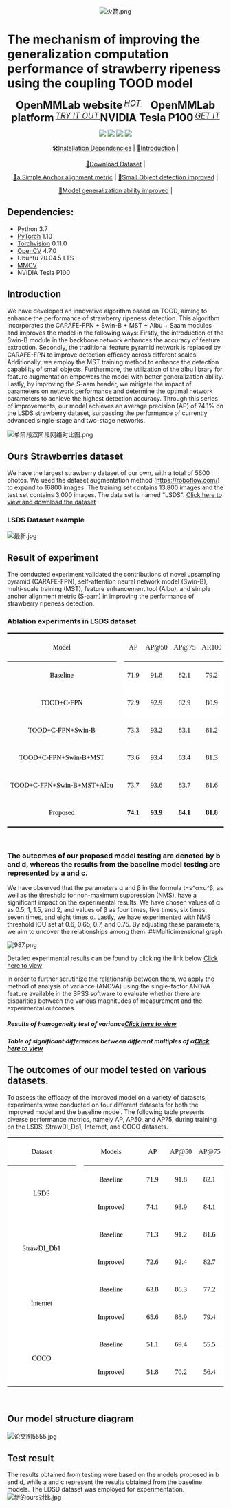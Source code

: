 <div align="center">
 
 ![火箭.png](https://s2.loli.net/2023/09/06/ZipkBhjlL1y4seR.png)
 
</div>

# The mechanism of improving the generalization computation performance of strawberry ripeness using the coupling TOOD model

<div align="center">

<b><font size="5">OpenMMLab website</font></b>
    <sup>
      <a href="https://openmmlab.com/">
        <i><font size="4">HOT</font></i>
      </a>
    </sup>
    &nbsp;&nbsp;&nbsp;&nbsp;
    <b><font size="5">OpenMMLab platform</font></b>
    <sup>
      <a href="https://openmmlab.com/">
        <i><font size="4">TRY IT OUT</font></i>
      </a>
    </sup>
    <b><font size="5">NVIDIA Tesla P100</font></b>
    <sup>
      <a href="https://www.nvidia.cn/data-center/tesla-p100/">
        <i><font size="4">GET IT</font></i>
      </a>
    </sup>

  ![](https://img.shields.io/badge/python-3.7-red)
  [![](https://img.shields.io/badge/pytorch-1.10-red)](https://pytorch.org/)
  [![](https://img.shields.io/badge/torchvision-0.11.0-red)](https://pypi.org/project/torchvision/)
  [![](https://img.shields.io/badge/MMDetection-2.28.2-red)](https://github.com/open-mmlab/)
  
  

  [🛠️Installation Dependencies](https://blog.csdn.net/m0_46556474/article/details/130778016) |
  [🎤Introduction](https://github.com/open-mmlab/mmdetection) |
 
  [👀Download Dataset](https://pan.baidu.com/s/1kxS0curbX3XJ9gp_G6lt4A) |
  
  [🌊a Simple Anchor alignment metric](https://github.com/0811yu/0811yu.github.io) |
  [🚀Small Object detection improved](https://github.com/0811yu/0811yu.github.io) |
  
  [🤔Model generalization ability improved](https://github.com/0811yu/0811yu.github.io) |
 

</div>

## Dependencies:

 - Python 3.7
 - [PyTorch](https://pytorch.org/) 1.10
 - [Torchvision](https://pypi.org/project/torchvision/) 0.11.0
 - [OpenCV](https://opencv.org/) 4.7.0
 - Ubuntu 20.04.5 LTS 
 - [MMCV](https://github.com/open-mmlab/mmcv)
 - NVIDIA Tesla P100

## Introduction

We have developed an innovative algorithm based on TOOD, aiming to enhance the performance of strawberry ripeness detection. This algorithm incorporates the CARAFE-FPN + Swin-B + MST + Albu + Saam modules and improves the model in the following ways: Firstly, the introduction of the Swin-B module in the backbone network enhances the accuracy of feature extraction. Secondly, the traditional feature pyramid network is replaced by CARAFE-FPN to improve detection efficacy across different scales. Additionally, we employ the MST training method to enhance the detection capability of small objects. Furthermore, the utilization of the albu library for feature augmentation empowers the model with better generalization ability. Lastly, by improving the S-aam header, we mitigate the impact of parameters on network performance and determine the optimal network parameters to achieve the highest detection accuracy. Through this series of improvements, our model achieves an average precision (AP) of 74.1% on the LSDS strawberry dataset, surpassing the performance of currently advanced single-stage and two-stage networks.

![单阶段双阶段网络对比图.png](https://s2.loli.net/2023/09/06/bQ2hM5aBeqJmTKo.png)

## Ours Strawberries dataset
We have the largest strawberry dataset of our own, with a total of 5600 photos. We used the dataset augmentation method (https://roboflow.com/) to expand to 16800 images. The training set contains 13,800 images and the test set contains 3,000 images. The data set is named "LSDS".
<a href="https://pan.baidu.com/s/1kxS0curbX3XJ9gp_G6lt4A">Click here to view and download the dataset</a>
### LSDS Dataset example

![最新.jpg](https://s2.loli.net/2023/09/06/r2G9ODnwQ8aomIx.jpg)

</div>


## Result of experiment
The conducted experiment validated the contributions of novel upsampling pyramid (CARAFE-FPN), self-attention neural network model (Swin-B), multi-scale training (MST), feature enhancement tool (Albu), and simple anchor alignment metric (S-aam) in improving the performance of strawberry ripeness detection.

### Ablation experiments in LSDS dataset

<html xmlns:v="urn:schemas-microsoft-com:vml"xmlns:o="urn:schemas-microsoft-com:office:office"xmlns:w="urn:schemas-microsoft-com:office:word"xmlns:m="http://schemas.microsoft.com/office/2004/12/omml"xmlns="http://www.w3.org/TR/REC-html40"><head><meta http-equiv=Content-Type content="text/html; charset=gb2312"><meta name=ProgId content=Word.Document><meta name=Generator content="Microsoft Word 15"><meta name=Originator content="Microsoft Word 15"><link rel=File-List href="消融表格222222222285.files/filelist.xml"><link rel=themeData href="消融表格222222222285.files/themedata.thmx"><link rel=colorSchemeMappinghref="消融表格222222222285.files/colorschememapping.xml"><![if !supportAnnotations]><style id="dynCom" type="text/css"></style><script language="JavaScript"></script><![endif]><style></style></head><body lang=ZH-CN style='tab-interval:21.0pt;word-wrap:break-word;text-justify-trim:punctuation'><div class=WordSection1 style='layout-grid:15.6pt'><table class=MsoNormalTable border=1 cellspacing=0 cellpadding=0 width="100%" style='width:100.0%;border-collapse:collapse;border:none;mso-border-top-alt: solid windowtext 1.5pt;mso-border-bottom-alt:solid windowtext 1.5pt; mso-yfti-tbllook:1184;mso-padding-alt:0cm 5.4pt 0cm 5.4pt'><tr style='mso-yfti-irow:0;mso-yfti-firstrow:yes;height:14.25pt'><td width="53%" nowrap valign=bottom style='width:53.9%;border-top:solid windowtext 1.5pt;  border-left:none;border-bottom:solid windowtext 1.0pt;border-right:none;  mso-border-top-alt:solid windowtext 1.5pt;mso-border-bottom-alt:solid windowtext .5pt;  padding:0cm 5.4pt 0cm 5.4pt;height:14.25pt'><p class=MsoNormal align=center style='text-align:center;line-height:200%;  mso-pagination:widow-orphan'><span lang=EN-US style='mso-bidi-font-size:10.5pt;  line-height:200%;font-family:"Times New Roman",serif;mso-fareast-font-family:  等线;color:black;mso-font-kerning:0pt'>Model<o:p></o:p></span></p></td><td width="3%" valign=top style='width:3.58%;border:none;border-top:solid windowtext 1.5pt;  padding:0cm 5.4pt 0cm 5.4pt;height:14.25pt'><p class=MsoNormal align=center style='text-align:center;line-height:200%;  mso-pagination:widow-orphan'><span lang=EN-US style='mso-bidi-font-size:10.5pt;  line-height:200%;font-family:"Times New Roman",serif;mso-fareast-font-family:  等线;color:black;mso-font-kerning:0pt'><o:p>&nbsp;</o:p></span></p></td><td width="9%" nowrap valign=bottom style='width:9.4%;border-top:solid windowtext 1.5pt;  border-left:none;border-bottom:solid windowtext 1.0pt;border-right:none;  mso-border-top-alt:solid windowtext 1.5pt;mso-border-bottom-alt:solid windowtext .5pt;  padding:0cm 5.4pt 0cm 5.4pt;height:14.25pt'><p class=MsoNormal align=center style='text-align:center;line-height:200%;  mso-pagination:widow-orphan'><span lang=EN-US style='mso-bidi-font-size:10.5pt;  line-height:200%;font-family:"Times New Roman",serif;mso-font-kerning:0pt'>AP</span><span  lang=EN-US style='mso-bidi-font-size:10.5pt;line-height:200%;font-family:  "Times New Roman",serif;mso-fareast-font-family:等线;color:black;mso-font-kerning:  0pt'><o:p></o:p></span></p></td><td width="10%" nowrap valign=bottom style='width:10.36%;border-top:solid windowtext 1.5pt;  border-left:none;border-bottom:solid windowtext 1.0pt;border-right:none;  mso-border-top-alt:solid windowtext 1.5pt;mso-border-bottom-alt:solid windowtext .5pt;  padding:0cm 5.4pt 0cm 5.4pt;height:14.25pt'><p class=MsoNormal align=center style='text-align:center;line-height:200%;  mso-pagination:widow-orphan'><span lang=EN-US style='mso-bidi-font-size:10.5pt;  line-height:200%;font-family:"Times New Roman",serif;mso-fareast-font-family:  等线;mso-font-kerning:0pt'>AP@50<span style='color:black'><o:p></o:p></span></span></p></td><td width="10%" nowrap valign=bottom style='width:10.62%;border-top:solid windowtext 1.5pt;  border-left:none;border-bottom:solid windowtext 1.0pt;border-right:none;  mso-border-top-alt:solid windowtext 1.5pt;mso-border-bottom-alt:solid windowtext .5pt;  padding:0cm 5.4pt 0cm 5.4pt;height:14.25pt'><p class=MsoNormal align=center style='text-align:center;line-height:200%;  mso-pagination:widow-orphan'><span lang=EN-US style='mso-bidi-font-size:10.5pt;  line-height:200%;font-family:"Times New Roman",serif;mso-fareast-font-family:  等线;mso-font-kerning:0pt'>AP@75<span style='color:black'><o:p></o:p></span></span></p></td><td width="12%" nowrap valign=bottom style='width:12.18%;border-top:solid windowtext 1.5pt;  border-left:none;border-bottom:solid windowtext 1.0pt;border-right:none;  mso-border-top-alt:solid windowtext 1.5pt;mso-border-bottom-alt:solid windowtext .5pt;  padding:0cm 5.4pt 0cm 5.4pt;height:14.25pt'><p class=MsoNormal align=center style='text-align:center;line-height:200%;  mso-pagination:widow-orphan'><span lang=EN-US style='mso-bidi-font-size:10.5pt;  line-height:200%;font-family:"Times New Roman",serif;mso-fareast-font-family:  等线;mso-font-kerning:0pt'>AR100<span style='color:black'><o:p></o:p></span></span></p></td></tr><tr style='mso-yfti-irow:1;height:14.25pt'><td width="53%" nowrap valign=bottom style='width:53.9%;border:none;  mso-border-top-alt:solid windowtext .5pt;padding:0cm 5.4pt 0cm 5.4pt;  height:14.25pt'><p class=MsoNormal align=center style='text-align:center;line-height:200%;  mso-pagination:widow-orphan'><span lang=EN-US style='mso-bidi-font-size:10.5pt;  line-height:200%;font-family:"Times New Roman",serif;mso-fareast-font-family:  等线;color:black;mso-font-kerning:0pt'>Baseline<o:p></o:p></span></p></td><td width="3%" valign=top style='width:3.58%;border:none;padding:0cm 5.4pt 0cm 5.4pt;  height:14.25pt'><p class=MsoNormal align=center style='text-align:center;line-height:200%;  mso-pagination:widow-orphan'><span lang=EN-US style='mso-bidi-font-size:10.5pt;  line-height:200%;font-family:"Times New Roman",serif;mso-fareast-font-family:  等线;color:black;mso-font-kerning:0pt'><o:p>&nbsp;</o:p></span></p></td><td width="9%" nowrap valign=bottom style='width:9.4%;border:none;mso-border-top-alt:  solid windowtext .5pt;background:white;padding:0cm 5.4pt 0cm 5.4pt;  height:14.25pt'><p class=MsoNormal align=center style='text-align:center;line-height:200%;  mso-pagination:widow-orphan'><span lang=EN-US style='mso-bidi-font-size:10.5pt;  line-height:200%;font-family:"Times New Roman",serif;mso-fareast-font-family:  等线;color:black;mso-font-kerning:0pt'>71.9<o:p></o:p></span></p></td><td width="10%" nowrap valign=bottom style='width:10.36%;border:none;  mso-border-top-alt:solid windowtext .5pt;background:white;padding:0cm 5.4pt 0cm 5.4pt;  height:14.25pt'><p class=MsoNormal align=center style='text-align:center;line-height:200%;  mso-pagination:widow-orphan'><span lang=EN-US style='mso-bidi-font-size:10.5pt;  line-height:200%;font-family:"Times New Roman",serif;mso-fareast-font-family:  等线;color:black;mso-font-kerning:0pt'>91.8<o:p></o:p></span></p></td><td width="10%" nowrap valign=bottom style='width:10.62%;border:none;  mso-border-top-alt:solid windowtext .5pt;background:white;padding:0cm 5.4pt 0cm 5.4pt;  height:14.25pt'><p class=MsoNormal align=center style='text-align:center;line-height:200%;  mso-pagination:widow-orphan'><span lang=EN-US style='mso-bidi-font-size:10.5pt;  line-height:200%;font-family:"Times New Roman",serif;mso-fareast-font-family:  等线;color:black;mso-font-kerning:0pt'>82.1<o:p></o:p></span></p></td><td width="12%" nowrap valign=bottom style='width:12.18%;border:none;  mso-border-top-alt:solid windowtext .5pt;background:white;padding:0cm 5.4pt 0cm 5.4pt;  height:14.25pt'><p class=MsoNormal align=center style='text-align:center;line-height:200%;  mso-pagination:widow-orphan'><span lang=EN-US style='mso-bidi-font-size:10.5pt;  line-height:200%;font-family:"Times New Roman",serif;mso-fareast-font-family:  等线;color:black;mso-font-kerning:0pt'>79.2<o:p></o:p></span></p></td></tr><tr style='mso-yfti-irow:2;height:14.25pt'><td width="53%" nowrap valign=bottom style='width:53.9%;border:none;  padding:0cm 5.4pt 0cm 5.4pt;height:14.25pt'><p class=MsoNormal align=center style='text-align:center;line-height:200%;  mso-pagination:widow-orphan'><span lang=EN-US style='mso-bidi-font-size:10.5pt;  line-height:200%;font-family:"Times New Roman",serif;mso-fareast-font-family:  等线;color:black;mso-font-kerning:0pt'>TOOD+C-FPN<o:p></o:p></span></p></td><td width="3%" valign=top style='width:3.58%;border:none;padding:0cm 5.4pt 0cm 5.4pt;  height:14.25pt'><p class=MsoNormal align=center style='text-align:center;line-height:200%;  mso-pagination:widow-orphan'><span lang=EN-US style='mso-bidi-font-size:10.5pt;  line-height:200%;font-family:"Times New Roman",serif;mso-fareast-font-family:  等线;color:black;mso-font-kerning:0pt'><o:p>&nbsp;</o:p></span></p></td><td width="9%" nowrap valign=bottom style='width:9.4%;border:none;background:  white;padding:0cm 5.4pt 0cm 5.4pt;height:14.25pt'><p class=MsoNormal align=center style='text-align:center;line-height:200%;  mso-pagination:widow-orphan'><span lang=EN-US style='mso-bidi-font-size:10.5pt;  line-height:200%;font-family:"Times New Roman",serif;mso-fareast-font-family:  等线;color:black;mso-font-kerning:0pt'>72.9<o:p></o:p></span></p></td><td width="10%" nowrap valign=bottom style='width:10.36%;border:none;  background:white;padding:0cm 5.4pt 0cm 5.4pt;height:14.25pt'><p class=MsoNormal align=center style='text-align:center;line-height:200%;  mso-pagination:widow-orphan'><span lang=EN-US style='mso-bidi-font-size:10.5pt;  line-height:200%;font-family:"Times New Roman",serif;mso-fareast-font-family:  等线;color:black;mso-font-kerning:0pt'>92.9<o:p></o:p></span></p></td><td width="10%" nowrap valign=bottom style='width:10.62%;border:none;  background:white;padding:0cm 5.4pt 0cm 5.4pt;height:14.25pt'><p class=MsoNormal align=center style='text-align:center;line-height:200%;  mso-pagination:widow-orphan'><span lang=EN-US style='mso-bidi-font-size:10.5pt;  line-height:200%;font-family:"Times New Roman",serif;mso-fareast-font-family:  等线;color:black;mso-font-kerning:0pt'>82.9<o:p></o:p></span></p></td><td width="12%" nowrap valign=bottom style='width:12.18%;border:none;  background:white;padding:0cm 5.4pt 0cm 5.4pt;height:14.25pt'><p class=MsoNormal align=center style='text-align:center;line-height:200%;  mso-pagination:widow-orphan'><span lang=EN-US style='mso-bidi-font-size:10.5pt;  line-height:200%;font-family:"Times New Roman",serif;mso-fareast-font-family:  等线;color:black;mso-font-kerning:0pt'>80.9<o:p></o:p></span></p></td></tr><tr style='mso-yfti-irow:3;height:14.25pt'><td width="53%" nowrap valign=bottom style='width:53.9%;border:none;  padding:0cm 5.4pt 0cm 5.4pt;height:14.25pt'><p class=MsoNormal align=center style='text-align:center;line-height:200%;  mso-pagination:widow-orphan'><span class=SpellE><span lang=EN-US  style='mso-bidi-font-size:10.5pt;line-height:200%;font-family:"Times New Roman",serif;  mso-fareast-font-family:等线;color:black;mso-font-kerning:0pt'>TOOD+C-FPN+Swin-B</span></span><span  lang=EN-US style='mso-bidi-font-size:10.5pt;line-height:200%;font-family:  "Times New Roman",serif;mso-fareast-font-family:等线;color:black;mso-font-kerning:  0pt'><o:p></o:p></span></p></td><td width="3%" valign=top style='width:3.58%;border:none;padding:0cm 5.4pt 0cm 5.4pt;  height:14.25pt'><p class=MsoNormal align=center style='text-align:center;line-height:200%;  mso-pagination:widow-orphan'><span lang=EN-US style='mso-bidi-font-size:10.5pt;  line-height:200%;font-family:"Times New Roman",serif;mso-fareast-font-family:  等线;color:black;mso-font-kerning:0pt'><o:p>&nbsp;</o:p></span></p></td><td width="9%" nowrap valign=bottom style='width:9.4%;border:none;padding:  0cm 5.4pt 0cm 5.4pt;height:14.25pt'><p class=MsoNormal align=center style='text-align:center;line-height:200%;  mso-pagination:widow-orphan'><span lang=EN-US style='mso-bidi-font-size:10.5pt;  line-height:200%;font-family:"Times New Roman",serif;mso-fareast-font-family:  等线;color:black;mso-font-kerning:0pt'>73.3<o:p></o:p></span></p></td><td width="10%" nowrap valign=bottom style='width:10.36%;border:none;  padding:0cm 5.4pt 0cm 5.4pt;height:14.25pt'><p class=MsoNormal align=center style='text-align:center;line-height:200%;  mso-pagination:widow-orphan'><span lang=EN-US style='mso-bidi-font-size:10.5pt;  line-height:200%;font-family:"Times New Roman",serif;mso-fareast-font-family:  等线;color:black;mso-font-kerning:0pt'>93.2<o:p></o:p></span></p></td><td width="10%" nowrap valign=bottom style='width:10.62%;border:none;  padding:0cm 5.4pt 0cm 5.4pt;height:14.25pt'><p class=MsoNormal align=center style='text-align:center;line-height:200%;  mso-pagination:widow-orphan'><span lang=EN-US style='mso-bidi-font-size:10.5pt;  line-height:200%;font-family:"Times New Roman",serif;mso-fareast-font-family:  等线;color:black;mso-font-kerning:0pt'>83.1<o:p></o:p></span></p></td><td width="12%" nowrap valign=bottom style='width:12.18%;border:none;  padding:0cm 5.4pt 0cm 5.4pt;height:14.25pt'><p class=MsoNormal align=center style='text-align:center;line-height:200%;  mso-pagination:widow-orphan'><span lang=EN-US style='mso-bidi-font-size:10.5pt;  line-height:200%;font-family:"Times New Roman",serif;mso-fareast-font-family:  等线;color:black;mso-font-kerning:0pt'>81.2<o:p></o:p></span></p></td></tr><tr style='mso-yfti-irow:4;height:14.25pt'><td width="53%" nowrap valign=bottom style='width:53.9%;border:none;  padding:0cm 5.4pt 0cm 5.4pt;height:14.25pt'><p class=MsoNormal align=center style='text-align:center;line-height:200%;  mso-pagination:widow-orphan'><span class=SpellE><span lang=EN-US  style='mso-bidi-font-size:10.5pt;line-height:200%;font-family:"Times New Roman",serif;  mso-fareast-font-family:等线;color:black;mso-font-kerning:0pt'>TOOD+C-FPN+Swin-B+MST</span></span><span  lang=EN-US style='mso-bidi-font-size:10.5pt;line-height:200%;font-family:  "Times New Roman",serif;mso-fareast-font-family:等线;color:black;mso-font-kerning:  0pt'><o:p></o:p></span></p></td><td width="3%" valign=top style='width:3.58%;border:none;padding:0cm 5.4pt 0cm 5.4pt;  height:14.25pt'><p class=MsoNormal align=center style='text-align:center;line-height:200%;  mso-pagination:widow-orphan'><span lang=EN-US style='mso-bidi-font-size:10.5pt;  line-height:200%;font-family:"Times New Roman",serif;mso-fareast-font-family:  等线;color:black;mso-font-kerning:0pt'><o:p>&nbsp;</o:p></span></p></td><td width="9%" nowrap valign=bottom style='width:9.4%;border:none;padding:  0cm 5.4pt 0cm 5.4pt;height:14.25pt'><p class=MsoNormal align=center style='text-align:center;line-height:200%;  mso-pagination:widow-orphan'><span lang=EN-US style='mso-bidi-font-size:10.5pt;  line-height:200%;font-family:"Times New Roman",serif;mso-fareast-font-family:  等线;color:black;mso-font-kerning:0pt'>73.6<o:p></o:p></span></p></td><td width="10%" nowrap valign=bottom style='width:10.36%;border:none;  padding:0cm 5.4pt 0cm 5.4pt;height:14.25pt'><p class=MsoNormal align=center style='text-align:center;line-height:200%;  mso-pagination:widow-orphan'><span lang=EN-US style='mso-bidi-font-size:10.5pt;  line-height:200%;font-family:"Times New Roman",serif;mso-fareast-font-family:  等线;color:black;mso-font-kerning:0pt'>93.4<o:p></o:p></span></p></td><td width="10%" nowrap valign=bottom style='width:10.62%;border:none;  padding:0cm 5.4pt 0cm 5.4pt;height:14.25pt'><p class=MsoNormal align=center style='text-align:center;line-height:200%;  mso-pagination:widow-orphan'><span lang=EN-US style='mso-bidi-font-size:10.5pt;  line-height:200%;font-family:"Times New Roman",serif;mso-fareast-font-family:  等线;color:black;mso-font-kerning:0pt'>83.4<o:p></o:p></span></p></td><td width="12%" nowrap valign=bottom style='width:12.18%;border:none;  padding:0cm 5.4pt 0cm 5.4pt;height:14.25pt'><p class=MsoNormal align=center style='text-align:center;line-height:200%;  mso-pagination:widow-orphan'><span lang=EN-US style='mso-bidi-font-size:10.5pt;  line-height:200%;font-family:"Times New Roman",serif;mso-fareast-font-family:  等线;color:black;mso-font-kerning:0pt'>81.3<o:p></o:p></span></p></td></tr><tr style='mso-yfti-irow:5;height:14.25pt'><td width="53%" nowrap valign=bottom style='width:53.9%;border:none;  padding:0cm 5.4pt 0cm 5.4pt;height:14.25pt'><p class=MsoNormal align=center style='text-align:center;line-height:200%;  mso-pagination:widow-orphan'><span class=SpellE><span lang=EN-US  style='mso-bidi-font-size:10.5pt;line-height:200%;font-family:"Times New Roman",serif;  mso-fareast-font-family:等线;color:black;mso-font-kerning:0pt'>TOOD+C-FPN+Swin-B+MST+Albu</span></span><span  lang=EN-US style='mso-bidi-font-size:10.5pt;line-height:200%;font-family:  "Times New Roman",serif;mso-fareast-font-family:等线;color:black;mso-font-kerning:  0pt'><o:p></o:p></span></p></td><td width="3%" valign=top style='width:3.58%;border:none;padding:0cm 5.4pt 0cm 5.4pt;  height:14.25pt'><p class=MsoNormal align=center style='text-align:center;line-height:200%;  mso-pagination:widow-orphan'><span lang=EN-US style='mso-bidi-font-size:10.5pt;  line-height:200%;font-family:"Times New Roman",serif;mso-fareast-font-family:  等线;color:black;mso-font-kerning:0pt'><o:p>&nbsp;</o:p></span></p></td><td width="9%" nowrap valign=bottom style='width:9.4%;border:none;padding:  0cm 5.4pt 0cm 5.4pt;height:14.25pt'><p class=MsoNormal align=center style='text-align:center;line-height:200%;  mso-pagination:widow-orphan'><span lang=EN-US style='mso-bidi-font-size:10.5pt;  line-height:200%;font-family:"Times New Roman",serif;mso-fareast-font-family:  等线;color:black;mso-font-kerning:0pt'>73.7<o:p></o:p></span></p></td><td width="10%" nowrap valign=bottom style='width:10.36%;border:none;  padding:0cm 5.4pt 0cm 5.4pt;height:14.25pt'><p class=MsoNormal align=center style='text-align:center;line-height:200%;  mso-pagination:widow-orphan'><span lang=EN-US style='mso-bidi-font-size:10.5pt;  line-height:200%;font-family:"Times New Roman",serif;mso-fareast-font-family:  等线;color:black;mso-font-kerning:0pt'>93.6<o:p></o:p></span></p></td><td width="10%" nowrap valign=bottom style='width:10.62%;border:none;  padding:0cm 5.4pt 0cm 5.4pt;height:14.25pt'><p class=MsoNormal align=center style='text-align:center;line-height:200%;  mso-pagination:widow-orphan'><span lang=EN-US style='mso-bidi-font-size:10.5pt;  line-height:200%;font-family:"Times New Roman",serif;mso-fareast-font-family:  等线;color:black;mso-font-kerning:0pt'>83.7<o:p></o:p></span></p></td><td width="12%" nowrap valign=bottom style='width:12.18%;border:none;  padding:0cm 5.4pt 0cm 5.4pt;height:14.25pt'><p class=MsoNormal align=center style='text-align:center;line-height:200%;  mso-pagination:widow-orphan'><span lang=EN-US style='mso-bidi-font-size:10.5pt;  line-height:200%;font-family:"Times New Roman",serif;mso-fareast-font-family:  等线;color:black;mso-font-kerning:0pt'>81.6<o:p></o:p></span></p></td></tr><tr style='mso-yfti-irow:6;mso-yfti-lastrow:yes;height:14.25pt'><td width="53%" nowrap valign=bottom style='width:53.9%;border:none;  border-bottom:solid windowtext 1.5pt;padding:0cm 5.4pt 0cm 5.4pt;height:14.25pt'><p class=MsoNormal align=center style='text-align:center;line-height:200%;  mso-pagination:widow-orphan'><span lang=EN-US style='mso-bidi-font-size:10.5pt;  line-height:200%;font-family:"Times New Roman",serif;mso-fareast-font-family:  等线;color:black;mso-font-kerning:0pt'>Proposed<o:p></o:p></span></p></td><td width="3%" valign=top style='width:3.58%;border:none;border-bottom:solid windowtext 1.5pt;  padding:0cm 5.4pt 0cm 5.4pt;height:14.25pt'><p class=MsoNormal align=center style='text-align:center;line-height:200%;  mso-pagination:widow-orphan'><span lang=EN-US style='mso-bidi-font-size:10.5pt;  line-height:200%;font-family:"Times New Roman",serif;mso-fareast-font-family:  等线;color:black;mso-font-kerning:0pt'><o:p>&nbsp;</o:p></span></p></td><td width="9%" nowrap valign=bottom style='width:9.4%;border:none;border-bottom:  solid windowtext 1.5pt;padding:0cm 5.4pt 0cm 5.4pt;height:14.25pt'><p class=MsoNormal align=center style='text-align:center;line-height:200%;  mso-pagination:widow-orphan'><b><span lang=EN-US style='mso-bidi-font-size:  10.5pt;line-height:200%;font-family:"Times New Roman",serif;mso-fareast-font-family:  等线;color:black;mso-font-kerning:0pt'>74.1<o:p></o:p></span></b></p></td><td width="10%" nowrap valign=bottom style='width:10.36%;border:none;  border-bottom:solid windowtext 1.5pt;padding:0cm 5.4pt 0cm 5.4pt;height:14.25pt'><p class=MsoNormal align=center style='text-align:center;line-height:200%;  mso-pagination:widow-orphan'><b><span lang=EN-US style='mso-bidi-font-size:  10.5pt;line-height:200%;font-family:"Times New Roman",serif;mso-fareast-font-family:  等线;color:black;mso-font-kerning:0pt'>93.9<o:p></o:p></span></b></p></td><td width="10%" nowrap valign=bottom style='width:10.62%;border:none;  border-bottom:solid windowtext 1.5pt;padding:0cm 5.4pt 0cm 5.4pt;height:14.25pt'><p class=MsoNormal align=center style='text-align:center;line-height:200%;  mso-pagination:widow-orphan'><b><span lang=EN-US style='mso-bidi-font-size:  10.5pt;line-height:200%;font-family:"Times New Roman",serif;mso-fareast-font-family:  等线;color:black;mso-font-kerning:0pt'>84.1<o:p></o:p></span></b></p></td><td width="12%" nowrap valign=bottom style='width:12.18%;border:none;  border-bottom:solid windowtext 1.5pt;padding:0cm 5.4pt 0cm 5.4pt;height:14.25pt'><p class=MsoNormal align=center style='text-align:center;line-height:200%;  mso-pagination:widow-orphan;page-break-after:avoid'><b><span lang=EN-US  style='mso-bidi-font-size:10.5pt;line-height:200%;font-family:"Times New Roman",serif;  mso-fareast-font-family:等线;color:black;mso-font-kerning:0pt'>81.8<o:p></o:p></span></b></p></td></tr></table><p class=MsoNormal><span lang=EN-US><o:p>&nbsp;</o:p></span></p></div></body></html>



### The outcomes of our proposed model testing are denoted by b and d, whereas the results from the baseline model testing are represented by a and c.



We have observed that the parameters α and β in the formula t=s^α×u^β, as well as the threshold for non-maximum suppression (NMS), have a significant impact on the experimental results. We have chosen values of α as 0.5, 1, 1.5, and 2, and values of β as four times, five times, six times, seven times, and eight times α. Lastly, we have experimented with NMS threshold IOU set at 0.6, 0.65, 0.7, and 0.75. By adjusting these parameters, we aim to uncover the relationships among them.
##Multidimensional graph

![987.png](https://s2.loli.net/2023/09/07/n6eA3RHLIZWMFDu.png)

Detailed experimental results can be found by clicking the link below
<a href="https://s2.loli.net/2023/09/08/SBYqaCUVGrWcsPL.jpg">Click here to view </a>


In order to further scrutinize the relationship between them, we apply the method of analysis of variance (ANOVA) using the single-factor ANOVA feature available in the SPSS software to evaluate whether there are disparities between the various magnitudes of measurement and the experimental outcomes.
##### Results of homogeneity test of variance<a href="https://s2.loli.net/2023/09/08/e9XsxpOdgqy2n4v.jpg">Click here to view </a>
##### Table of significant differences between different multiples of α<a href="https://s2.loli.net/2023/09/08/eIavwKHz9RZr6ob.jpg">Click here to view </a>


## The outcomes of our model tested on various datasets.
To assess the efficacy of the improved model on a variety of datasets, experiments were conducted on four different datasets for both the improved model and the baseline model. The following table presents diverse performance metrics, namely AP, AP50, and AP75, during training on the LSDS, StrawDI_Db1, Internet, and COCO datasets.



<html xmlns:v="urn:schemas-microsoft-com:vml"xmlns:o="urn:schemas-microsoft-com:office:office"xmlns:w="urn:schemas-microsoft-com:office:word"xmlns:m="http://schemas.microsoft.com/office/2004/12/omml"xmlns="http://www.w3.org/TR/REC-html40"><head><meta http-equiv=Content-Type content="text/html; charset=gb2312"><meta name=ProgId content=Word.Document><meta name=Generator content="Microsoft Word 15"><meta name=Originator content="Microsoft Word 15"><link rel=File-List href="不同数据集999.files/filelist.xml"><link rel=themeData href="不同数据集999.files/themedata.thmx"><link rel=colorSchemeMapping href="不同数据集999.files/colorschememapping.xml"><![if !supportAnnotations]><style id="dynCom" type="text/css"></style><script language="JavaScript"></script><![endif]><style></style></head><body lang=ZH-CN style='tab-interval:21.0pt;word-wrap:break-word;text-justify-trim:punctuation'><div class=WordSection1 style='layout-grid:15.6pt'><table class=MsoNormalTable border=1 cellspacing=0 cellpadding=0 width="100%" style='width:100.0%;border-collapse:collapse;border:none;mso-border-top-alt: solid windowtext 1.5pt;mso-border-bottom-alt:solid windowtext 1.5pt; mso-yfti-tbllook:1184;mso-padding-alt:0cm 5.4pt 0cm 5.4pt'><tr style='mso-yfti-irow:0;mso-yfti-firstrow:yes;height:14.25pt'><td width="32%" nowrap style='width:32.04%;border-top:solid windowtext 1.5pt;  border-left:none;border-bottom:solid windowtext 1.0pt;border-right:none;  mso-border-top-alt:solid windowtext 1.5pt;mso-border-bottom-alt:solid windowtext .5pt;  background:white;padding:0cm 5.4pt 0cm 5.4pt;height:14.25pt'><p class=MsoNormal align=center style='text-align:center;line-height:150%;  mso-pagination:widow-orphan'><span lang=EN-US style='mso-bidi-font-size:10.5pt;  line-height:150%;font-family:"Times New Roman",serif;mso-fareast-font-family:  等线;color:black;mso-color-alt:windowtext;mso-font-kerning:0pt'>Dataset</span><span  lang=EN-US style='mso-bidi-font-size:10.5pt;line-height:150%;font-family:  "Times New Roman",serif;mso-fareast-font-family:等线;mso-font-kerning:0pt'><o:p></o:p></span></p></td><td width="2%" valign=top style='width:2.86%;border:none;border-top:solid windowtext 1.5pt;  background:white;padding:0cm 5.4pt 0cm 5.4pt;height:14.25pt'><p class=MsoNormal align=center style='text-align:center;line-height:150%;  mso-pagination:widow-orphan'><span lang=EN-US style='mso-bidi-font-size:10.5pt;  line-height:150%;font-family:"Times New Roman",serif;mso-fareast-font-family:  等线;mso-font-kerning:0pt'><o:p>&nbsp;</o:p></span></p></td><td width="25%" nowrap style='width:25.5%;border-top:solid windowtext 1.5pt;  border-left:none;border-bottom:solid windowtext 1.0pt;border-right:none;  mso-border-top-alt:solid windowtext 1.5pt;mso-border-bottom-alt:solid windowtext .5pt;  background:white;padding:0cm 5.4pt 0cm 5.4pt;height:14.25pt'><p class=MsoNormal align=center style='text-align:center;line-height:200%;  mso-pagination:widow-orphan'><span lang=EN-US style='mso-bidi-font-size:10.5pt;  line-height:200%;font-family:"Times New Roman",serif;mso-fareast-font-family:  等线;color:black;mso-color-alt:windowtext;mso-font-kerning:0pt'>Models</span><span  lang=EN-US style='mso-bidi-font-size:10.5pt;line-height:200%;font-family:  "Times New Roman",serif;mso-fareast-font-family:等线;mso-font-kerning:0pt'><o:p></o:p></span></p></td><td width="13%" nowrap style='width:13.2%;border-top:solid windowtext 1.5pt;  border-left:none;border-bottom:solid windowtext 1.0pt;border-right:none;  mso-border-top-alt:solid windowtext 1.5pt;mso-border-bottom-alt:solid windowtext .5pt;  background:white;padding:0cm 5.4pt 0cm 5.4pt;height:14.25pt'><p class=MsoNormal align=center style='text-align:center;line-height:200%;  mso-pagination:widow-orphan'><span lang=EN-US style='mso-bidi-font-size:10.5pt;  line-height:200%;font-family:"Times New Roman",serif;mso-fareast-font-family:  等线;color:black;mso-color-alt:windowtext;mso-font-kerning:0pt'>AP</span><span  lang=EN-US style='mso-bidi-font-size:10.5pt;line-height:200%;font-family:  "Times New Roman",serif;mso-fareast-font-family:等线;mso-font-kerning:0pt'><o:p></o:p></span></p></td><td width="13%" nowrap valign=bottom style='width:13.2%;border-top:solid windowtext 1.5pt;  border-left:none;border-bottom:solid windowtext 1.0pt;border-right:none;  mso-border-top-alt:solid windowtext 1.5pt;mso-border-bottom-alt:solid windowtext .5pt;  padding:0cm 5.4pt 0cm 5.4pt;height:14.25pt'><p class=MsoNormal align=center style='text-align:center;line-height:200%;  mso-pagination:widow-orphan'><span lang=EN-US style='mso-bidi-font-size:10.5pt;  line-height:200%;font-family:"Times New Roman",serif;mso-fareast-font-family:  等线;mso-font-kerning:0pt'>AP@50<o:p></o:p></span></p></td><td width="13%" nowrap valign=bottom style='width:13.2%;border-top:solid windowtext 1.5pt;  border-left:none;border-bottom:solid windowtext 1.0pt;border-right:none;  mso-border-top-alt:solid windowtext 1.5pt;mso-border-bottom-alt:solid windowtext .5pt;  padding:0cm 5.4pt 0cm 5.4pt;height:14.25pt'><p class=MsoNormal align=center style='text-align:center;line-height:200%;  mso-pagination:widow-orphan'><span lang=EN-US style='mso-bidi-font-size:10.5pt;  line-height:200%;font-family:"Times New Roman",serif;mso-fareast-font-family:  等线;mso-font-kerning:0pt'>AP@75<o:p></o:p></span></p></td></tr><tr style='mso-yfti-irow:1;height:14.25pt'><td width="32%" nowrap rowspan=2 style='width:32.04%;border:none;mso-border-top-alt:  solid windowtext .5pt;background:white;padding:0cm 5.4pt 0cm 5.4pt;  height:14.25pt'><p class=MsoNormal align=center style='text-align:center;mso-pagination:widow-orphan'><a  name="_Hlk140258770"><span lang=EN-US style='mso-bidi-font-size:10.5pt;  font-family:"Times New Roman",serif;mso-fareast-font-family:等线;color:black;  mso-color-alt:windowtext;mso-font-kerning:0pt'>LSDS</span></a><span  lang=EN-US style='mso-bidi-font-size:10.5pt;font-family:"Times New Roman",serif;  mso-fareast-font-family:等线;mso-font-kerning:0pt'><o:p></o:p></span></p></td><td width="2%" valign=top style='width:2.86%;border:none;background:white;  padding:0cm 5.4pt 0cm 5.4pt;height:14.25pt'><p class=MsoNormal align=center style='text-align:center;mso-pagination:widow-orphan'><span  lang=EN-US style='mso-bidi-font-size:10.5pt;font-family:"Times New Roman",serif;  mso-fareast-font-family:等线;mso-font-kerning:0pt'><o:p>&nbsp;</o:p></span></p></td><td width="25%" nowrap style='width:25.5%;border:none;mso-border-top-alt:  solid windowtext .5pt;background:white;padding:0cm 5.4pt 0cm 5.4pt;  height:14.25pt'><p class=MsoNormal align=center style='text-align:center;line-height:200%;  mso-pagination:widow-orphan'><span lang=EN-US style='mso-bidi-font-size:10.5pt;  line-height:200%;font-family:"Times New Roman",serif;mso-fareast-font-family:  等线;color:black;mso-color-alt:windowtext;mso-font-kerning:0pt'>Baseline</span><span  lang=EN-US style='mso-bidi-font-size:10.5pt;line-height:200%;font-family:  "Times New Roman",serif;mso-fareast-font-family:等线;mso-font-kerning:0pt'><o:p></o:p></span></p></td><td width="13%" nowrap style='width:13.2%;border:none;mso-border-top-alt:  solid windowtext .5pt;background:white;padding:0cm 5.4pt 0cm 5.4pt;  height:14.25pt'><p class=MsoNormal align=center style='text-align:center;line-height:200%;  mso-pagination:widow-orphan'><span lang=EN-US style='mso-bidi-font-size:10.5pt;  line-height:200%;font-family:"Times New Roman",serif;mso-fareast-font-family:  等线;color:black;mso-color-alt:windowtext;mso-font-kerning:0pt'>71.9</span><span  lang=EN-US style='mso-bidi-font-size:10.5pt;line-height:200%;font-family:  "Times New Roman",serif;mso-fareast-font-family:等线;mso-font-kerning:0pt'><o:p></o:p></span></p></td><td width="13%" nowrap style='width:13.2%;border:none;mso-border-top-alt:  solid windowtext .5pt;background:white;padding:0cm 5.4pt 0cm 5.4pt;  height:14.25pt'><p class=MsoNormal align=center style='text-align:center;line-height:200%;  mso-pagination:widow-orphan'><span lang=EN-US style='mso-bidi-font-size:10.5pt;  line-height:200%;font-family:"Times New Roman",serif;mso-fareast-font-family:  等线;color:black;mso-color-alt:windowtext;mso-font-kerning:0pt'>91.8</span><span  lang=EN-US style='mso-bidi-font-size:10.5pt;line-height:200%;font-family:  "Times New Roman",serif;mso-fareast-font-family:等线;mso-font-kerning:0pt'><o:p></o:p></span></p></td><td width="13%" nowrap style='width:13.2%;border:none;mso-border-top-alt:  solid windowtext .5pt;background:white;padding:0cm 5.4pt 0cm 5.4pt;  height:14.25pt'><p class=MsoNormal align=center style='text-align:center;line-height:200%;  mso-pagination:widow-orphan'><span lang=EN-US style='mso-bidi-font-size:10.5pt;  line-height:200%;font-family:"Times New Roman",serif;mso-fareast-font-family:  等线;color:black;mso-color-alt:windowtext;mso-font-kerning:0pt'>82.1</span><span  lang=EN-US style='mso-bidi-font-size:10.5pt;line-height:200%;font-family:  "Times New Roman",serif;mso-fareast-font-family:等线;mso-font-kerning:0pt'><o:p></o:p></span></p></td></tr><tr style='mso-yfti-irow:2;height:14.25pt'><td width="2%" valign=top style='width:2.86%;border:none;background:white;  padding:0cm 5.4pt 0cm 5.4pt;height:14.25pt'><p class=MsoNormal align=center style='text-align:center;mso-pagination:widow-orphan'><span  lang=EN-US style='mso-bidi-font-size:10.5pt;font-family:"Times New Roman",serif;  mso-fareast-font-family:等线;mso-font-kerning:0pt'><o:p>&nbsp;</o:p></span></p></td><td width="25%" nowrap style='width:25.5%;border:none;background:white;  padding:0cm 5.4pt 0cm 5.4pt;height:14.25pt'><p class=MsoNormal align=center style='text-align:center;line-height:200%;  mso-pagination:widow-orphan'><span lang=EN-US style='mso-bidi-font-size:10.5pt;  line-height:200%;font-family:"Times New Roman",serif;mso-fareast-font-family:  等线;color:black;mso-color-alt:windowtext;mso-font-kerning:0pt'>Improved</span><span  lang=EN-US style='mso-bidi-font-size:10.5pt;line-height:200%;font-family:  "Times New Roman",serif;mso-fareast-font-family:等线;mso-font-kerning:0pt'><o:p></o:p></span></p></td><td width="13%" nowrap style='width:13.2%;border:none;background:white;  padding:0cm 5.4pt 0cm 5.4pt;height:14.25pt'><p class=MsoNormal align=center style='text-align:center;line-height:200%;  mso-pagination:widow-orphan'><span lang=EN-US style='mso-bidi-font-size:10.5pt;  line-height:200%;font-family:"Times New Roman",serif;mso-fareast-font-family:  等线;color:black;mso-color-alt:windowtext;mso-font-kerning:0pt'>74.1</span><span  lang=EN-US style='mso-bidi-font-size:10.5pt;line-height:200%;font-family:  "Times New Roman",serif;mso-fareast-font-family:等线;mso-font-kerning:0pt'><o:p></o:p></span></p></td><td width="13%" nowrap style='width:13.2%;border:none;background:white;  padding:0cm 5.4pt 0cm 5.4pt;height:14.25pt'><p class=MsoNormal align=center style='text-align:center;line-height:200%;  mso-pagination:widow-orphan'><span lang=EN-US style='mso-bidi-font-size:10.5pt;  line-height:200%;font-family:"Times New Roman",serif;mso-fareast-font-family:  等线;color:black;mso-color-alt:windowtext;mso-font-kerning:0pt'>93.9</span><span  lang=EN-US style='mso-bidi-font-size:10.5pt;line-height:200%;font-family:  "Times New Roman",serif;mso-fareast-font-family:等线;mso-font-kerning:0pt'><o:p></o:p></span></p></td><td width="13%" nowrap style='width:13.2%;border:none;background:white;  padding:0cm 5.4pt 0cm 5.4pt;height:14.25pt'><p class=MsoNormal align=center style='text-align:center;line-height:200%;  mso-pagination:widow-orphan'><span lang=EN-US style='mso-bidi-font-size:10.5pt;  line-height:200%;font-family:"Times New Roman",serif;mso-fareast-font-family:  等线;color:black;mso-color-alt:windowtext;mso-font-kerning:0pt'>84.1</span><span  lang=EN-US style='mso-bidi-font-size:10.5pt;line-height:200%;font-family:  "Times New Roman",serif;mso-fareast-font-family:等线;mso-font-kerning:0pt'><o:p></o:p></span></p></td></tr><tr style='mso-yfti-irow:3;height:14.25pt'><td width="32%" nowrap rowspan=2 style='width:32.04%;border:none;background:  white;padding:0cm 5.4pt 0cm 5.4pt;height:14.25pt'><p class=MsoNormal align=center style='text-align:center;mso-pagination:widow-orphan'><span  lang=EN-US style='mso-bidi-font-size:10.5pt;font-family:"Times New Roman",serif;  mso-fareast-font-family:等线;color:black;mso-color-alt:windowtext;mso-font-kerning:  0pt'>StrawDI_Db1</span><span lang=EN-US style='mso-bidi-font-size:10.5pt;  font-family:"Times New Roman",serif;mso-fareast-font-family:等线;mso-font-kerning:  0pt'><o:p></o:p></span></p></td><td width="2%" valign=top style='width:2.86%;border:none;background:white;  padding:0cm 5.4pt 0cm 5.4pt;height:14.25pt'><p class=MsoNormal align=center style='text-align:center;mso-pagination:widow-orphan'><span  lang=EN-US style='mso-bidi-font-size:10.5pt;font-family:"Times New Roman",serif;  mso-fareast-font-family:等线;mso-font-kerning:0pt'><o:p>&nbsp;</o:p></span></p></td><td width="25%" nowrap style='width:25.5%;border:none;background:white;  padding:0cm 5.4pt 0cm 5.4pt;height:14.25pt'><p class=MsoNormal align=center style='text-align:center;line-height:200%;  mso-pagination:widow-orphan'><span lang=EN-US style='mso-bidi-font-size:10.5pt;  line-height:200%;font-family:"Times New Roman",serif;mso-fareast-font-family:  等线;color:black;mso-color-alt:windowtext;mso-font-kerning:0pt'>Baseline</span><span  lang=EN-US style='mso-bidi-font-size:10.5pt;line-height:200%;font-family:  "Times New Roman",serif;mso-fareast-font-family:等线;mso-font-kerning:0pt'><o:p></o:p></span></p></td><td width="13%" nowrap style='width:13.2%;border:none;background:white;  padding:0cm 5.4pt 0cm 5.4pt;height:14.25pt'><p class=MsoNormal align=center style='text-align:center;line-height:200%;  mso-pagination:widow-orphan'><span lang=EN-US style='mso-bidi-font-size:10.5pt;  line-height:200%;font-family:"Times New Roman",serif;mso-fareast-font-family:  等线;color:black;mso-color-alt:windowtext;mso-font-kerning:0pt'>71.3</span><span  lang=EN-US style='mso-bidi-font-size:10.5pt;line-height:200%;font-family:  "Times New Roman",serif;mso-fareast-font-family:等线;mso-font-kerning:0pt'><o:p></o:p></span></p></td><td width="13%" nowrap style='width:13.2%;border:none;background:white;  padding:0cm 5.4pt 0cm 5.4pt;height:14.25pt'><p class=MsoNormal align=center style='text-align:center;line-height:200%;  mso-pagination:widow-orphan'><span lang=EN-US style='mso-bidi-font-size:10.5pt;  line-height:200%;font-family:"Times New Roman",serif;mso-fareast-font-family:  等线;color:black;mso-color-alt:windowtext;mso-font-kerning:0pt'>91.2</span><span  lang=EN-US style='mso-bidi-font-size:10.5pt;line-height:200%;font-family:  "Times New Roman",serif;mso-fareast-font-family:等线;mso-font-kerning:0pt'><o:p></o:p></span></p></td><td width="13%" nowrap style='width:13.2%;border:none;background:white;  padding:0cm 5.4pt 0cm 5.4pt;height:14.25pt'><p class=MsoNormal align=center style='text-align:center;line-height:200%;  mso-pagination:widow-orphan'><span lang=EN-US style='mso-bidi-font-size:10.5pt;  line-height:200%;font-family:"Times New Roman",serif;mso-fareast-font-family:  等线;color:black;mso-color-alt:windowtext;mso-font-kerning:0pt'>81.6</span><span  lang=EN-US style='mso-bidi-font-size:10.5pt;line-height:200%;font-family:  "Times New Roman",serif;mso-fareast-font-family:等线;mso-font-kerning:0pt'><o:p></o:p></span></p></td></tr><tr style='mso-yfti-irow:4;height:14.25pt'><td width="2%" valign=top style='width:2.86%;border:none;background:white;  padding:0cm 5.4pt 0cm 5.4pt;height:14.25pt'><p class=MsoNormal align=center style='text-align:center;mso-pagination:widow-orphan'><span  lang=EN-US style='mso-bidi-font-size:10.5pt;font-family:"Times New Roman",serif;  mso-fareast-font-family:等线;mso-font-kerning:0pt'><o:p>&nbsp;</o:p></span></p></td><td width="25%" nowrap style='width:25.5%;border:none;background:white;  padding:0cm 5.4pt 0cm 5.4pt;height:14.25pt'><p class=MsoNormal align=center style='text-align:center;line-height:200%;  mso-pagination:widow-orphan'><span lang=EN-US style='mso-bidi-font-size:10.5pt;  line-height:200%;font-family:"Times New Roman",serif;mso-fareast-font-family:  等线;color:black;mso-color-alt:windowtext;mso-font-kerning:0pt'>Improved</span><span  lang=EN-US style='mso-bidi-font-size:10.5pt;line-height:200%;font-family:  "Times New Roman",serif;mso-fareast-font-family:等线;mso-font-kerning:0pt'><o:p></o:p></span></p></td><td width="13%" nowrap style='width:13.2%;border:none;background:white;  padding:0cm 5.4pt 0cm 5.4pt;height:14.25pt'><p class=MsoNormal align=center style='text-align:center;line-height:200%;  mso-pagination:widow-orphan'><span lang=EN-US style='mso-bidi-font-size:10.5pt;  line-height:200%;font-family:"Times New Roman",serif;mso-fareast-font-family:  等线;color:black;mso-color-alt:windowtext;mso-font-kerning:0pt'>72.6</span><span  lang=EN-US style='mso-bidi-font-size:10.5pt;line-height:200%;font-family:  "Times New Roman",serif;mso-fareast-font-family:等线;mso-font-kerning:0pt'><o:p></o:p></span></p></td><td width="13%" nowrap style='width:13.2%;border:none;background:white;  padding:0cm 5.4pt 0cm 5.4pt;height:14.25pt'><p class=MsoNormal align=center style='text-align:center;line-height:200%;  mso-pagination:widow-orphan'><span lang=EN-US style='mso-bidi-font-size:10.5pt;  line-height:200%;font-family:"Times New Roman",serif;mso-fareast-font-family:  等线;color:black;mso-color-alt:windowtext;mso-font-kerning:0pt'>92.4</span><span  lang=EN-US style='mso-bidi-font-size:10.5pt;line-height:200%;font-family:  "Times New Roman",serif;mso-fareast-font-family:等线;mso-font-kerning:0pt'><o:p></o:p></span></p></td><td width="13%" nowrap style='width:13.2%;border:none;background:white;  padding:0cm 5.4pt 0cm 5.4pt;height:14.25pt'><p class=MsoNormal align=center style='text-align:center;line-height:200%;  mso-pagination:widow-orphan'><span lang=EN-US style='mso-bidi-font-size:10.5pt;  line-height:200%;font-family:"Times New Roman",serif;mso-fareast-font-family:  等线;color:black;mso-color-alt:windowtext;mso-font-kerning:0pt'>82.7</span><span  lang=EN-US style='mso-bidi-font-size:10.5pt;line-height:200%;font-family:  "Times New Roman",serif;mso-fareast-font-family:等线;mso-font-kerning:0pt'><o:p></o:p></span></p></td></tr><tr style='mso-yfti-irow:5;height:14.25pt'><td width="32%" nowrap rowspan=2 style='width:32.04%;border:none;background:  white;padding:0cm 5.4pt 0cm 5.4pt;height:14.25pt'><p class=MsoNormal align=center style='text-align:center;mso-pagination:widow-orphan'><span  lang=EN-US style='mso-bidi-font-size:10.5pt;font-family:"Times New Roman",serif;  mso-fareast-font-family:等线;color:black;mso-color-alt:windowtext;mso-font-kerning:  0pt'>Internet</span><span lang=EN-US style='mso-bidi-font-size:10.5pt;  font-family:"Times New Roman",serif;mso-fareast-font-family:等线;mso-font-kerning:  0pt'><o:p></o:p></span></p></td><td width="2%" valign=top style='width:2.86%;border:none;background:white;  padding:0cm 5.4pt 0cm 5.4pt;height:14.25pt'><p class=MsoNormal align=center style='text-align:center;mso-pagination:widow-orphan'><span  lang=EN-US style='mso-bidi-font-size:10.5pt;font-family:"Times New Roman",serif;  mso-fareast-font-family:等线;mso-font-kerning:0pt'><o:p>&nbsp;</o:p></span></p></td><td width="25%" nowrap style='width:25.5%;border:none;background:white;  padding:0cm 5.4pt 0cm 5.4pt;height:14.25pt'><p class=MsoNormal align=center style='text-align:center;line-height:200%;  mso-pagination:widow-orphan'><span lang=EN-US style='mso-bidi-font-size:10.5pt;  line-height:200%;font-family:"Times New Roman",serif;mso-fareast-font-family:  等线;color:black;mso-color-alt:windowtext;mso-font-kerning:0pt'>Baseline</span><span  lang=EN-US style='mso-bidi-font-size:10.5pt;line-height:200%;font-family:  "Times New Roman",serif;mso-fareast-font-family:等线;mso-font-kerning:0pt'><o:p></o:p></span></p></td><td width="13%" nowrap style='width:13.2%;border:none;background:white;  padding:0cm 5.4pt 0cm 5.4pt;height:14.25pt'><p class=MsoNormal align=center style='text-align:center;line-height:200%;  mso-pagination:widow-orphan'><span lang=EN-US style='mso-bidi-font-size:10.5pt;  line-height:200%;font-family:"Times New Roman",serif;mso-fareast-font-family:  等线;color:black;mso-color-alt:windowtext;mso-font-kerning:0pt'>63.8</span><span  lang=EN-US style='mso-bidi-font-size:10.5pt;line-height:200%;font-family:  "Times New Roman",serif;mso-fareast-font-family:等线;mso-font-kerning:0pt'><o:p></o:p></span></p></td><td width="13%" nowrap style='width:13.2%;border:none;background:white;  padding:0cm 5.4pt 0cm 5.4pt;height:14.25pt'><p class=MsoNormal align=center style='text-align:center;line-height:200%;  mso-pagination:widow-orphan'><span lang=EN-US style='mso-bidi-font-size:10.5pt;  line-height:200%;font-family:"Times New Roman",serif;mso-fareast-font-family:  等线;color:black;mso-color-alt:windowtext;mso-font-kerning:0pt'>86.3</span><span  lang=EN-US style='mso-bidi-font-size:10.5pt;line-height:200%;font-family:  "Times New Roman",serif;mso-fareast-font-family:等线;mso-font-kerning:0pt'><o:p></o:p></span></p></td><td width="13%" nowrap style='width:13.2%;border:none;background:white;  padding:0cm 5.4pt 0cm 5.4pt;height:14.25pt'><p class=MsoNormal align=center style='text-align:center;line-height:200%;  mso-pagination:widow-orphan'><span lang=EN-US style='mso-bidi-font-size:10.5pt;  line-height:200%;font-family:"Times New Roman",serif;mso-fareast-font-family:  等线;color:black;mso-color-alt:windowtext;mso-font-kerning:0pt'>77.2</span><span  lang=EN-US style='mso-bidi-font-size:10.5pt;line-height:200%;font-family:  "Times New Roman",serif;mso-fareast-font-family:等线;mso-font-kerning:0pt'><o:p></o:p></span></p></td></tr><tr style='mso-yfti-irow:6;height:14.25pt'><td width="2%" valign=top style='width:2.86%;border:none;background:white;  padding:0cm 5.4pt 0cm 5.4pt;height:14.25pt'><p class=MsoNormal align=center style='text-align:center;mso-pagination:widow-orphan'><span  lang=EN-US style='mso-bidi-font-size:10.5pt;font-family:"Times New Roman",serif;  mso-fareast-font-family:等线;mso-font-kerning:0pt'><o:p>&nbsp;</o:p></span></p></td><td width="25%" nowrap style='width:25.5%;border:none;background:white;  padding:0cm 5.4pt 0cm 5.4pt;height:14.25pt'><p class=MsoNormal align=center style='text-align:center;line-height:200%;  mso-pagination:widow-orphan'><span lang=EN-US style='mso-bidi-font-size:10.5pt;  line-height:200%;font-family:"Times New Roman",serif;mso-fareast-font-family:  等线;color:black;mso-color-alt:windowtext;mso-font-kerning:0pt'>Improved</span><span  lang=EN-US style='mso-bidi-font-size:10.5pt;line-height:200%;font-family:  "Times New Roman",serif;mso-fareast-font-family:等线;mso-font-kerning:0pt'><o:p></o:p></span></p></td><td width="13%" nowrap style='width:13.2%;border:none;background:white;  padding:0cm 5.4pt 0cm 5.4pt;height:14.25pt'><p class=MsoNormal align=center style='text-align:center;line-height:200%;  mso-pagination:widow-orphan'><span lang=EN-US style='mso-bidi-font-size:10.5pt;  line-height:200%;font-family:"Times New Roman",serif;mso-fareast-font-family:  等线;color:black;mso-color-alt:windowtext;mso-font-kerning:0pt'>65.6</span><span  lang=EN-US style='mso-bidi-font-size:10.5pt;line-height:200%;font-family:  "Times New Roman",serif;mso-fareast-font-family:等线;mso-font-kerning:0pt'><o:p></o:p></span></p></td><td width="13%" nowrap style='width:13.2%;border:none;background:white;  padding:0cm 5.4pt 0cm 5.4pt;height:14.25pt'><p class=MsoNormal align=center style='text-align:center;line-height:200%;  mso-pagination:widow-orphan'><span lang=EN-US style='mso-bidi-font-size:10.5pt;  line-height:200%;font-family:"Times New Roman",serif;mso-fareast-font-family:  等线;color:black;mso-color-alt:windowtext;mso-font-kerning:0pt'>88.9</span><span  lang=EN-US style='mso-bidi-font-size:10.5pt;line-height:200%;font-family:  "Times New Roman",serif;mso-fareast-font-family:等线;mso-font-kerning:0pt'><o:p></o:p></span></p></td><td width="13%" nowrap style='width:13.2%;border:none;background:white;  padding:0cm 5.4pt 0cm 5.4pt;height:14.25pt'><p class=MsoNormal align=center style='text-align:center;line-height:200%;  mso-pagination:widow-orphan'><span lang=EN-US style='mso-bidi-font-size:10.5pt;  line-height:200%;font-family:"Times New Roman",serif;mso-fareast-font-family:  等线;color:black;mso-color-alt:windowtext;mso-font-kerning:0pt'>79.4</span><span  lang=EN-US style='mso-bidi-font-size:10.5pt;line-height:200%;font-family:  "Times New Roman",serif;mso-fareast-font-family:等线;mso-font-kerning:0pt'><o:p></o:p></span></p></td></tr><tr style='mso-yfti-irow:7;height:14.25pt'><td width="32%" nowrap rowspan=2 style='width:32.04%;border:none;border-bottom:  solid windowtext 1.5pt;background:white;padding:0cm 5.4pt 0cm 5.4pt;  height:14.25pt'><p class=MsoNormal align=center style='text-align:center;mso-pagination:widow-orphan'><span  lang=EN-US style='mso-bidi-font-size:10.5pt;font-family:"Times New Roman",serif;  mso-fareast-font-family:等线;color:black;mso-color-alt:windowtext;mso-font-kerning:  0pt'>COCO</span><span lang=EN-US style='mso-bidi-font-size:10.5pt;font-family:  "Times New Roman",serif;mso-fareast-font-family:等线;mso-font-kerning:0pt'><o:p></o:p></span></p></td><td width="2%" valign=top style='width:2.86%;border:none;background:white;  padding:0cm 5.4pt 0cm 5.4pt;height:14.25pt'><p class=MsoNormal align=center style='text-align:center;mso-pagination:widow-orphan'><span  lang=EN-US style='mso-bidi-font-size:10.5pt;font-family:"Times New Roman",serif;  mso-fareast-font-family:等线;mso-font-kerning:0pt'><o:p>&nbsp;</o:p></span></p></td><td width="25%" nowrap style='width:25.5%;border:none;background:white;  padding:0cm 5.4pt 0cm 5.4pt;height:14.25pt'><p class=MsoNormal align=center style='text-align:center;line-height:200%;  mso-pagination:widow-orphan'><span lang=EN-US style='mso-bidi-font-size:10.5pt;  line-height:200%;font-family:"Times New Roman",serif;mso-fareast-font-family:  等线;color:black;mso-color-alt:windowtext;mso-font-kerning:0pt'>Baseline</span><span  lang=EN-US style='mso-bidi-font-size:10.5pt;line-height:200%;font-family:  "Times New Roman",serif;mso-fareast-font-family:等线;mso-font-kerning:0pt'><o:p></o:p></span></p></td><td width="13%" nowrap style='width:13.2%;border:none;background:white;  padding:0cm 5.4pt 0cm 5.4pt;height:14.25pt'><p class=MsoNormal align=center style='text-align:center;line-height:200%;  mso-pagination:widow-orphan'><span lang=EN-US style='mso-bidi-font-size:10.5pt;  line-height:200%;font-family:"Times New Roman",serif;mso-fareast-font-family:  等线;color:black;mso-color-alt:windowtext;mso-font-kerning:0pt'>51.1</span><span  lang=EN-US style='mso-bidi-font-size:10.5pt;line-height:200%;font-family:  "Times New Roman",serif;mso-fareast-font-family:等线;mso-font-kerning:0pt'><o:p></o:p></span></p></td><td width="13%" nowrap style='width:13.2%;border:none;background:white;  padding:0cm 5.4pt 0cm 5.4pt;height:14.25pt'><p class=MsoNormal align=center style='text-align:center;line-height:200%;  mso-pagination:widow-orphan'><span lang=EN-US style='mso-bidi-font-size:10.5pt;  line-height:200%;font-family:"Times New Roman",serif;mso-fareast-font-family:  等线;color:black;mso-color-alt:windowtext;mso-font-kerning:0pt'>69.4</span><span  lang=EN-US style='mso-bidi-font-size:10.5pt;line-height:200%;font-family:  "Times New Roman",serif;mso-fareast-font-family:等线;mso-font-kerning:0pt'><o:p></o:p></span></p></td><td width="13%" nowrap style='width:13.2%;border:none;background:white;  padding:0cm 5.4pt 0cm 5.4pt;height:14.25pt'><p class=MsoNormal align=center style='text-align:center;line-height:200%;  mso-pagination:widow-orphan'><span lang=EN-US style='mso-bidi-font-size:10.5pt;  line-height:200%;font-family:"Times New Roman",serif;mso-fareast-font-family:  等线;color:black;mso-color-alt:windowtext;mso-font-kerning:0pt'>55.5</span><span  lang=EN-US style='mso-bidi-font-size:10.5pt;line-height:200%;font-family:  "Times New Roman",serif;mso-fareast-font-family:等线;mso-font-kerning:0pt'><o:p></o:p></span></p></td></tr><tr style='mso-yfti-irow:8;mso-yfti-lastrow:yes;height:14.25pt'><td width="2%" valign=top style='width:2.86%;border:none;border-bottom:solid windowtext 1.5pt;  background:white;padding:0cm 5.4pt 0cm 5.4pt;height:14.25pt'><p class=MsoNormal align=center style='text-align:center;mso-pagination:widow-orphan'><span  lang=EN-US style='mso-bidi-font-size:10.5pt;font-family:"Times New Roman",serif;  mso-fareast-font-family:等线;mso-font-kerning:0pt'><o:p>&nbsp;</o:p></span></p></td><td width="25%" nowrap style='width:25.5%;border:none;border-bottom:solid windowtext 1.5pt;  background:white;padding:0cm 5.4pt 0cm 5.4pt;height:14.25pt'><p class=MsoNormal align=center style='text-align:center;line-height:200%;  mso-pagination:widow-orphan'><span lang=EN-US style='mso-bidi-font-size:10.5pt;  line-height:200%;font-family:"Times New Roman",serif;mso-fareast-font-family:  等线;color:black;mso-color-alt:windowtext;mso-font-kerning:0pt'>Improved</span><span  lang=EN-US style='mso-bidi-font-size:10.5pt;line-height:200%;font-family:  "Times New Roman",serif;mso-fareast-font-family:等线;mso-font-kerning:0pt'><o:p></o:p></span></p></td><td width="13%" nowrap style='width:13.2%;border:none;border-bottom:solid windowtext 1.5pt;  background:white;padding:0cm 5.4pt 0cm 5.4pt;height:14.25pt'><p class=MsoNormal align=center style='text-align:center;line-height:200%;  mso-pagination:widow-orphan'><span lang=EN-US style='mso-bidi-font-size:10.5pt;  line-height:200%;font-family:"Times New Roman",serif;mso-fareast-font-family:  等线;color:black;mso-color-alt:windowtext;mso-font-kerning:0pt'>51.8</span><span  lang=EN-US style='mso-bidi-font-size:10.5pt;line-height:200%;font-family:  "Times New Roman",serif;mso-fareast-font-family:等线;mso-font-kerning:0pt'><o:p></o:p></span></p></td><td width="13%" nowrap style='width:13.2%;border:none;border-bottom:solid windowtext 1.5pt;  background:white;padding:0cm 5.4pt 0cm 5.4pt;height:14.25pt'><p class=MsoNormal align=center style='text-align:center;line-height:200%;  mso-pagination:widow-orphan'><span lang=EN-US style='mso-bidi-font-size:10.5pt;  line-height:200%;font-family:"Times New Roman",serif;mso-fareast-font-family:  等线;color:black;mso-color-alt:windowtext;mso-font-kerning:0pt'>70.2</span><span  lang=EN-US style='mso-bidi-font-size:10.5pt;line-height:200%;font-family:  "Times New Roman",serif;mso-fareast-font-family:等线;mso-font-kerning:0pt'><o:p></o:p></span></p></td><td width="13%" nowrap style='width:13.2%;border:none;border-bottom:solid windowtext 1.5pt;  background:white;padding:0cm 5.4pt 0cm 5.4pt;height:14.25pt'><p class=MsoNormal align=center style='text-align:center;line-height:200%;  mso-pagination:widow-orphan;page-break-after:avoid'><span lang=EN-US  style='mso-bidi-font-size:10.5pt;line-height:200%;font-family:"Times New Roman",serif;  mso-fareast-font-family:等线;color:black;mso-color-alt:windowtext;mso-font-kerning:  0pt'>56.4</span><span lang=EN-US style='mso-bidi-font-size:10.5pt;line-height:  200%;font-family:"Times New Roman",serif;mso-fareast-font-family:等线;  mso-font-kerning:0pt'><o:p></o:p></span></p></td></tr></table><p class=MsoNormal><span lang=EN-US><o:p>&nbsp;</o:p></span></p></div></body></html>


 ## Our model structure diagram
 ![论文图5555.jpg](https://s2.loli.net/2023/09/07/9Fp7vQY8lbxjS3u.jpg)
 
 
 ## Test result
 The results obtained from testing were based on the models proposed in b and d, while a and c represent the results obtained from the baseline models. The LDSD dataset was employed for experimentation.
![新的ours对比.jpg](https://s2.loli.net/2023/09/07/IC2zEQT7paADX5r.jpg)
